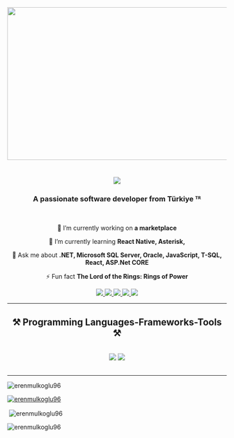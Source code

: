  <img src="https://github.com/user-attachments/assets/8e51200a-614e-43af-bc6c-2342d690028d" width="950" height="350" />
<h1 align="center">
    <img src="https://readme-typing-svg.herokuapp.com/?font=Righteous&size=35&center=true&vCenter=true&width=500&height=70&duration=4000&lines=Hi!+👋;+I'm+Eren+Mülkoğlu!;" />
</h1>
<h3 align="center">A passionate software developer from Türkiye ᵀᴿ</h3>
<br/>
<div align="center">
 
 🔭 I’m currently working on **a marketplace**
 
 🌱 I’m currently learning **React Native, Asterisk,**

💬 Ask me about **.NET, Microsoft SQL Server, Oracle, JavaScript, T-SQL, React, ASP.Net CORE**

⚡ Fun fact **The Lord of the Rings: Rings of Power**

 </div>
 
<div align="center"> 
  <a href="mailto:erenmulkoglu@gmail.com">
    <img src="https://img.shields.io/badge/Gmail-333333?style=for-the-badge&logo=gmail&logoColor=red" />
  </a>
  <a href="https://www.linkedin.com/in/erenmulkoglu96/" target="_blank">
    <img src="https://img.shields.io/badge/LinkedIn-0077B5?style=for-the-badge&logo=linkedin&logoColor=white" target="_blank" />
  </a>
    <a href="https://www.instagram.com/eren.mulkoglu" target="_blank">
    <img src="https://img.shields.io/badge/Instagram-F58529?style=for-the-badge&logo=instagram&logoColor=darkred" target="_blank" />
  </a>
    <a href="https://twitter.com/erenmulkoglu96" target="_blank">
    <img src="https://img.shields.io/badge/Twitter-08a0e9?style=for-the-badge&logo=x&logoColor=black" target="_blank" />
  </a>
    <a href="https://codepen.io/Eren-M-lkolu" target="_blank">
    <img src="https://img.shields.io/badge/CodePen-55BE96?style=for-the-badge&logo=codepen&logoColor=brown" target="_blank" />
  </a>
   
</div>

 <hr/>
 
<h2 align="center">⚒️ Programming Languages-Frameworks-Tools ⚒️</h2>
<br/>
<div align="center">
    <img src="https://skillicons.dev/icons?i=react,cs,bootstrap,html,css,visualstudio,vscode,github,git,jquery,angular,linux," />
    <img src="https://skillicons.dev/icons?i=nodejs,dotnet,babel,androidstudio,python,bash,javascript,typescript,express,cloudflare,mongodb,codepen,mysql,flask,webpack,sqlite,redux,postman,postgresql,vue"/>
<br>
</div>

<br/>
<hr/>


<p align="left"> <img src="https://komarev.com/ghpvc/?username=erenmulkoglu96&label=Profile%20views&color=0e75b6&style=flat" alt="erenmulkoglu96" /> </p>

<p align="left"> <a href="https://github.com/ryo-ma/github-profile-trophy"><img src="https://github-profile-trophy.vercel.app/?username=erenmulkoglu96" alt="erenmulkoglu96" /></a> </p>






<p>&nbsp;<img align="center" src="https://github-readme-stats.vercel.app/api?username=erenmulkoglu96&show_icons=true&locale=en" alt="erenmulkoglu96" /></p>


<p><img align="center" src="https://github-readme-streak-stats.herokuapp.com/?user=erenmulkoglu96&" alt="erenmulkoglu96" /></p>

